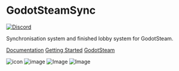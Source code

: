 # GodotSteamSync
[![Discord](https://img.shields.io/discord/1270115535501135894?style=for-the-badge&logo=discord)
](https://discord.gg/cm9xbJ9D)

Synchronisation system and finished lobby system for GodotSteam.

[Documentation](https://github.com/Radome-Studio/GodotSteamSync/wiki)
[Getting Started](https://github.com/Radome-Studio/GodotSteamSync/wiki/Getting-Started)
[GodotSteam](https://github.com/GodotSteam/GodotSteam)

![icon](https://github.com/user-attachments/assets/ef04a36c-db20-4004-b4c6-a16885024612)
![image](https://github.com/user-attachments/assets/33c59a3d-508a-45e8-ad34-c341c40e956d)
![Image](https://github.com/user-attachments/assets/d85b90a6-7e0e-446b-b5f7-b19c1280504c)
![Image](https://github.com/user-attachments/assets/f6dd49ae-3270-484e-a189-19615abdd5ee)
